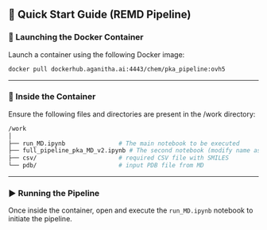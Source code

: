 ## 🚀 Quick Start Guide (REMD Pipeline)

### 🔧 Launching the Docker Container

Launch a container using the following Docker image:

```bash
docker pull dockerhub.aganitha.ai:4443/chem/pka_pipeline:ovh5
```

---

### 📁 Inside the Container
Ensure the following files and directories are present in the /work directory:
```bash
/work
│
├── run_MD.ipynb               # The main notebook to be executed
├── full_pipeline_pka_MD_v2.ipynb # The second notebook (modify name as needed)
├── csv/                       # required CSV file with SMILES
└── pdb/                       # input PDB file from MD
```
---

### ▶️ Running the Pipeline

Once inside the container, open and execute the `run_MD.ipynb` notebook to initiate the pipeline.
